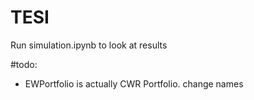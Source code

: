 # TESI

Run simulation.ipynb to look at results


#todo:
- EWPortfolio is actually CWR Portfolio. change names

